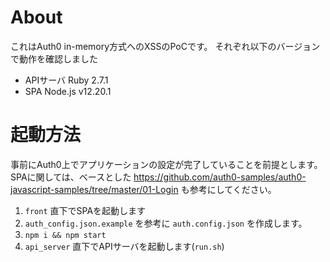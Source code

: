 # About
これはAuth0 in-memory方式へのXSSのPoCです。
それぞれ以下のバージョンで動作を確認しました

* APIサーバ Ruby 2.7.1
* SPA Node.js v12.20.1

# 起動方法
事前にAuth0上でアプリケーションの設定が完了していることを前提とします。
SPAに関しては、ベースとした https://github.com/auth0-samples/auth0-javascript-samples/tree/master/01-Login も参考にしてください。

1. `front` 直下でSPAを起動します
  1. `auth_config.json.example` を参考に `auth.config.json` を作成します。
  2. `npm i && npm start`
2. `api_server` 直下でAPIサーバを起動します(`run.sh`)

